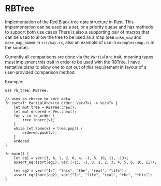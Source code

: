 # RBTree
Implementation of the Red Black tree data structure in Rust. This implementation can be used as a set, or a priority queue and has methods to support both use cases There is also a supporting pair of macros that can be used to allow the tree to be used as a map (see `make_map` and `make_map_named` in `src/map.rs`, also an example of use in `examples/map.rs` in the source). 

Currently all comparisons are done via the `PartialOrd` trait, meaning types must implement this trait in order to be used with the RBTree. I have tentative plans to allow one to opt out of this requirement in favour of a user-provided comparison method.

Example:
```
use rb_tree::RBTree;

// uses an rbtree to sort data
fn sort<T: PartialOrd>(to_order: Vec<T>) -> Vec<T> {
    let mut tree = RBTree::new();
    let mut ordered = Vec::new();
    for v in to_order {
        tree.insert(v);
    }
    while let Some(v) = tree.pop() {
        ordered.push(v);
    }
    ordered
}

fn main() {
    let eg1 = vec!(3, 6, 1, 2, 0, 4, -1, 5, 10, 11, -13);
    assert_eq!(sort(eg1), vec!(-13, -1, 0, 1, 2, 3, 4, 5, 6, 10, 11));

    let eg2 = vec!("Is", "this", "the", "real", "life");
    assert_eq!(sort(eg2), vec!("Is", "life", "real", "the", "this"))
}
```